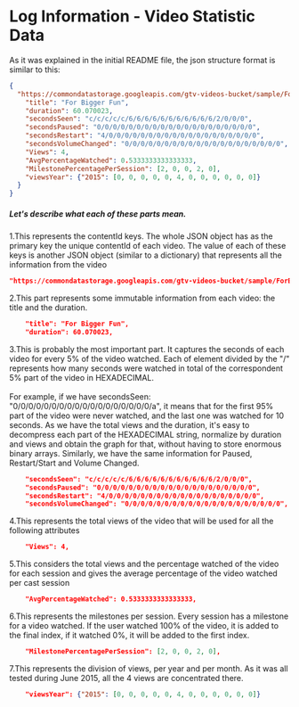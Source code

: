 # Log Information - Video Statistic Data

As it was explained in the initial README file, the json structure format is similar to this:

```json
{
  "https://commondatastorage.googleapis.com/gtv-videos-bucket/sample/ForBiggerFun.mp4": {
    "title": "For Bigger Fun",
    "duration": 60.070023,
    "secondsSeen": "c/c/c/c/c/6/6/6/6/6/6/6/6/6/6/6/2/0/0/0",
    "secondsPaused": "0/0/0/0/0/0/0/0/0/0/0/0/0/0/0/0/0/0/0/0",
    "secondsRestart": "4/0/0/0/0/0/0/0/0/0/0/0/0/0/0/0/0/0/0/0",
    "secondsVolumeChanged": "0/0/0/0/0/0/0/0/0/0/0/0/0/0/0/0/0/0/0/0",
    "Views": 4,
    "AvgPercentageWatched": 0.5333333333333333,
    "MilestonePercentagePerSession": [2, 0, 0, 2, 0],
    "viewsYear": {"2015": [0, 0, 0, 0, 0, 4, 0, 0, 0, 0, 0, 0]}
  }
}
```

<h5>Let's describe what each of these parts mean.</h5> 

1.This represents the contentId keys. The whole JSON object has as the primary key the unique contentId of each video. The value of each of these keys is another JSON object (similar to a dictionary) that represents all the information from the video
```json
"https://commondatastorage.googleapis.com/gtv-videos-bucket/sample/ForBiggerFun.mp4"
```
2.This part represents some immutable information from each video: the title and the duration. 
```json
    "title": "For Bigger Fun",
    "duration": 60.070023,
```
3.This is probably the most important part. It captures the seconds of each video for every 5% of the video watched. Each of element divided by the "/" represents how many seconds were watched in total of the correspondent 5% part of the video in HEXADECIMAL. <br><br>For example, if we have secondsSeen: "0/0/0/0/0/0/0/0/0/0/0/0/0/0/0/0/0/0/a", it means that for the first 95% part of the video were never watched, and the last one was watched for 10 seconds. As we have the total views and the duration, it's easy to decompress each part of the HEXADECIMAL string, normalize by duration and views and obtain the graph for that, without having to store enormous binary arrays. Similarly, we have the same information for Paused, Restart/Start and Volume Changed.  
```json
    "secondsSeen": "c/c/c/c/c/6/6/6/6/6/6/6/6/6/6/6/2/0/0/0",
    "secondsPaused": "0/0/0/0/0/0/0/0/0/0/0/0/0/0/0/0/0/0/0/0",
    "secondsRestart": "4/0/0/0/0/0/0/0/0/0/0/0/0/0/0/0/0/0/0/0",
    "secondsVolumeChanged": "0/0/0/0/0/0/0/0/0/0/0/0/0/0/0/0/0/0/0/0",
```
4.This represents the total views of the video that will be used for all the following attributes
```json
    "Views": 4,
```
5.This considers the total views and the percentage watched of the video for each session and gives the average percentage of the video watched per cast session
```json
    "AvgPercentageWatched": 0.5333333333333333,
```
6.This represents the milestones per session. Every session has a milestone for a video watched. If the user watched 100% of the video, it is added to the final index, if it watched 0%, it will be added to the first index. 
```json
    "MilestonePercentagePerSession": [2, 0, 0, 2, 0],
```
7.This represents the division of views, per year and per month. As it was all tested during June 2015, all the 4 views are concentrated there.
```json
    "viewsYear": {"2015": [0, 0, 0, 0, 0, 4, 0, 0, 0, 0, 0, 0]}
```
